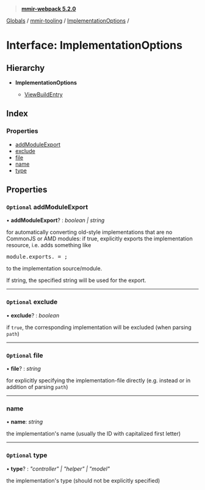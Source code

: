> **[mmir-webpack 5.2.0](../README.md)**

[Globals](../README.md) / [mmir-tooling](../modules/mmir_tooling.md) / [ImplementationOptions](mmir_tooling.implementationoptions.md) /

# Interface: ImplementationOptions

## Hierarchy

* **ImplementationOptions**

  * [ViewBuildEntry](mmir_tooling.viewbuildentry.md)

## Index

### Properties

* [addModuleExport](mmir_tooling.implementationoptions.md#optional-addmoduleexport)
* [exclude](mmir_tooling.implementationoptions.md#optional-exclude)
* [file](mmir_tooling.implementationoptions.md#optional-file)
* [name](mmir_tooling.implementationoptions.md#name)
* [type](mmir_tooling.implementationoptions.md#optional-type)

## Properties

### `Optional` addModuleExport

• **addModuleExport**? : *boolean | string*

for automatically converting old-style implementations that are no CommonJS or AMD modules:
if true, explicitly exports the implementation resource, i.e. adds something like
<pre>
module.exports.<resource name> = <resource constructor>;
</pre>
to the implementation source/module.

If string, the specified string will be used for the export.

___

### `Optional` exclude

• **exclude**? : *boolean*

if `true`, the corresponding implementation will be excluded (when parsing `path`)

___

### `Optional` file

• **file**? : *string*

for explicitly specifying the implementation-file directly (e.g. instead or in addition of parsing `path`)

___

###  name

• **name**: *string*

the implementation's name (usually the ID with capitalized first letter)

___

### `Optional` type

• **type**? : *"controller" | "helper" | "model"*

the implementation's type (should not be explicitly specified)